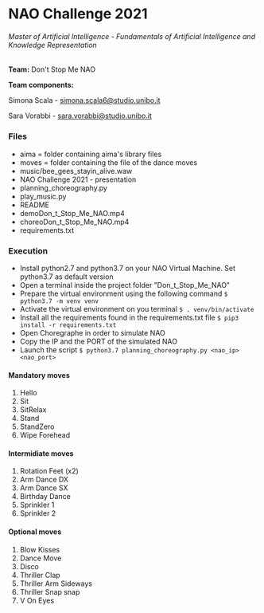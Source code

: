 # NAO Challenge 2021
###### Master of Artificial Intelligence - Fundamentals of Artificial Intelligence and Knowledge Representation

**Team:** Don't Stop Me NAO

**Team components:**

Simona Scala - simona.scala6@studio.unibo.it

Sara Vorabbi - sara.vorabbi@studio.unibo.it

### Files
- aima = folder containing aima's library files
- moves = folder containing the file of the dance moves
- music/bee_gees_stayin_alive.waw
- NAO Challenge 2021 - presentation
- planning_choreography.py
- play_music.py
- README
- demoDon_t_Stop_Me_NAO.mp4
- choreoDon_t_Stop_Me_NAO.mp4
- requirements.txt

### Execution
- Install python2.7 and python3.7 on your NAO Virtual Machine. Set python3.7 as default version
- Open a terminal inside the project folder "Don_t_Stop_Me_NAO" 
- Prepare the virtual environment using the following command
`$ python3.7 -m venv venv `
- Activate the virtual environment on you terminal
`$ . venv/bin/activate`
- Install all the requirements found in the requirements.txt file
`$ pip3 install -r requirements.txt`
- Open Choregraphe in order to simulate NAO
- Copy the IP and the PORT of the simulated NAO
- Launch the script 
`$ python3.7 planning_choreography.py <nao_ip> <nao_port>`

#### Mandatory moves
1. Hello
2. Sit
3. SitRelax
4. Stand
5. StandZero
6. Wipe Forehead

#### Intermidiate moves
1. Rotation Feet (x2)
2. Arm Dance DX
3. Arm Dance SX
4. Birthday Dance
5. Sprinkler 1
6. Sprinkler 2

#### Optional moves
1. Blow Kisses
2. Dance Move
3. Disco
4. Thriller Clap
5. Thriller Arm Sideways
6. Thriller Snap snap
7. V On Eyes
